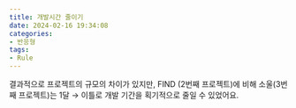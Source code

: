 ```yaml
---
title: 개발시간 줄이기
date: 2024-02-16 19:34:08
categories:
- 반응형
tags:
- Rule
---
```


결과적으로 프로젝트의 규모의 차이가 있지만, FIND (2번째 프로젝트)에 비해 소울(3번째 프로젝트)는 1달 → 이틀로 개발 기간을 획기적으로 줄일 수 있었어요.
